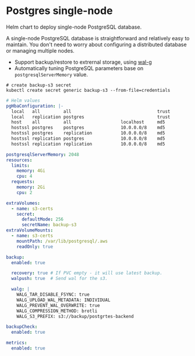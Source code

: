 # Postgres single-node

Helm chart to deploy single-node PostgreSQL database.

A single-node PostgreSQL database is straightforward and relatively easy to maintain. You don't need to worry about configuring a distributed database or managing multiple nodes.

* Support backup/restore to extrernal storage, using [wal-g](https://github.com/wal-g)
* Automatically tuning PostgreSQL parameters base on `postgresqlServerMemory` value.

```shell
# create backup-s3 secret
kubectl create secret generic backup-s3 --from-file=credentials
```

```yaml
# Helm values
pgHbaConfiguration: |-
  local   all         all                                 trust
  local   replication postgres                            trust
  host    all         all                   localhost     md5
  hostssl postgres    postgres              10.0.0.0/8    md5
  hostssl postgres    replication           10.0.0.0/8    md5
  hostssl replication postgres              10.0.0.0/8    md5
  hostssl replication replication           10.0.0.0/8    md5

postgresqlServerMemory: 2048
resources:
  limits:
    memory: 4Gi
    cpu: 4
  requests:
    memory: 2Gi
    cpu: 2

extraVolumes:
  - name: s3-certs
    secret:
      defaultMode: 256
      secretName: backup-s3
extraVolumeMounts:
  - name: s3-certs
    mountPath: /var/lib/postgresql/.aws
    readOnly: true

backup:
  enabled: true

  recovery: true # If PVC empty - it will use latest backup.
  walpush: true  # Send wal for the s3.

  walg: |
    WALG_TAR_DISABLE_FSYNC: true
    WALG_UPLOAD_WAL_METADATA: INDIVIDUAL
    WALG_PREVENT_WAL_OVERWRITE: true
    WALG_COMPRESSION_METHOD: brotli
    WALG_S3_PREFIX: s3://backup/postgrtes-backend

backupCheck:
  enabled: true

metrics:
  enabled: true
```